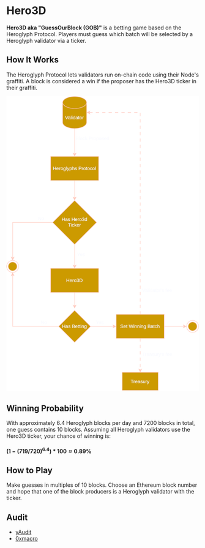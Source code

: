 # Hero3D
**Hero3D aka "GuessOurBlock (GOB)"** is a betting game based on the Heroglyph Protocol. Players must guess which batch will be selected by a Heroglyph validator via a ticker.

## How It Works
The Heroglyph Protocol lets validators run on-chain code using their Node's graffiti. A block is considered a win if the proposer has the Hero3D ticker in their graffiti.

![Protocol Flow](docs/ProtocolFlow.svg)


## Winning Probability
With approximately 6.4 Heroglyph blocks per day and 7200 blocks in total, one guess contains 10 blocks. Assuming all Heroglyph validators use the Hero3D ticker, your chance of winning is:
#### $(1-(719/720)^{6.4}) *100 ≈ 0.89$%

## How to Play
Make guesses in multiples of 10 blocks. Choose an Ethereum block number and hope that one of the block producers is a Heroglyph validator with the ticker.

## Audit
- [yAudit](https://reports.yaudit.dev/reports/10-2024-GuessOurBlock/)
- [0xmacro](https://0xmacro.com/library/audits/heroglyphs-1)
